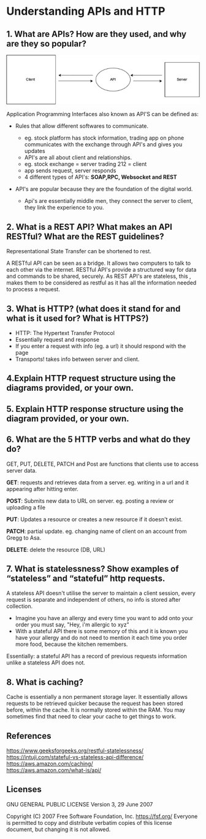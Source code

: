 # Understanding APIs and HTTP

## 1. What are APIs? How are they used, and why are they so popular?


![Image Alt text](../images/API.drawio.png)


Application Programming Interfaces also known as API'S can be defined as:

* Rules that allow different softwares to communicate.
    * eg. stock platform has stock information, trading app on phone communicates with the exchange through API's and gives you updates
    * API's are all about client and relationships.
    * eg. stock exchange = server trading 212 = client
    * app sends request, server responds
    * 4 different types of API's: **SOAP,RPC, Websocket and REST**
  
* API's are popular because they are the foundation of the digital world.
  * Api's are essentially middle men, they connect the server to client, they link the experience to you. 



## 2. What is a REST API? What makes an API RESTful? What are the REST guidelines?

 Representational State Transfer can be shortened to rest.

A RESTful API can be seen as a bridge. It allows two computers to talk to each other via the internet. RESTful API's provide a structured way for data and commands to be shared, securely.
As REST API's are stateless, this , makes them to be considered as restful as it has all the information needed to process a request.

## 3. What is HTTP? (what does it stand for and what is it used for? What is HTTPS?)

 * HTTP: The Hypertext Transfer Protocol 
 * Essentially request and response
 * If you enter a request with info (eg. a url) it should respond with the page
 * Transports! takes info between server and client. 

## 4.Explain HTTP request structure using the diagrams provided, or your own.


## 5. Explain HTTP response structure using the diagram provided, or your own.



## 6. What are the 5 HTTP verbs and what do they do?

GET, PUT, DELETE, PATCH and Post are functions that clients use to access server data. 

**GET**: requests and retrieves data from a server. eg. writing in a url and it appearing after hitting enter.

**POST**: Submits new data to URL on server. eg. posting a review or uploading a file

**PUT**: Updates a resource or creates a new resource if it doesn't exist. 

**PATCH**: partial update. eg. changing name of client on an account from Gregg to Asa.

**DELETE**:  delete the resource (DB, URL)

## 7. What is statelessness? Show examples of “stateless” and “stateful” http requests.

A stateless API doesn't utilise the server to maintain a client session, every request is separate and independent of others, no info is stored after collection.
  * Imagine you have an allergy and every time you want to add onto your order you must say, "Hey, i'm allergic to xyz"
  * With a stateful API there is some memory of this and it is known you have your allergy and do not need to mention it each time you order more food, because the kitchen remembers.

Essentially: a stateful API has a record of previous requests information unlike a stateless API does not. 


## 8. What is caching?

Cache is essentially a non permanent storage layer. It essentially allows requests to be retrieved quicker because the request has been stored before, within the cache.
It is normally stored within the RAM. You may sometimes find that need to clear your cache to get things to work.

## References

  https://www.geeksforgeeks.org/restful-statelessness/ <br>
  https://intuji.com/stateful-vs-stateless-api-difference/ <br>
  https://aws.amazon.com/caching/ <br>
  https://aws.amazon.com/what-is/api/

## Licenses
GNU GENERAL PUBLIC LICENSE Version 3, 29 June 2007

Copyright (C) 2007 Free Software Foundation, Inc. https://fsf.org/ Everyone is permitted to copy and distribute verbatim copies of this license document, but changing it is not allowed.